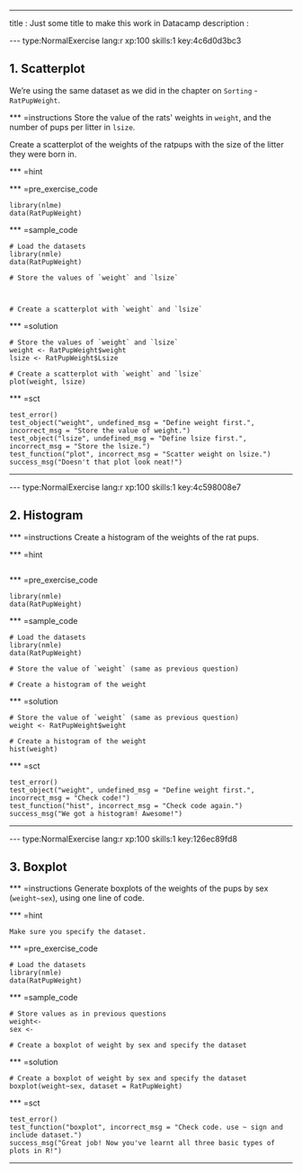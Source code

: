 ---
title       : Just some title to make this work in Datacamp
description :

--- type:NormalExercise lang:r xp:100 skills:1 key:4c6d0d3bc3
## 1. Scatterplot

We’re using the same dataset as we did in the chapter on `Sorting` - `RatPupWeight`.

*** =instructions
Store the value of the rats' weights in `weight`, and the number of pups per litter in `lsize`.

Create a scatterplot of the weights of the ratpups with the size of the litter they were born in.  

*** =hint

*** =pre_exercise_code
```{r}
library(nlme)
data(RatPupWeight)
```

*** =sample_code
```{r}
# Load the datasets
library(nmle)
data(RatPupWeight)

# Store the values of `weight` and `lsize`



# Create a scatterplot with `weight` and `lsize`

```

*** =solution
```{r}
# Store the values of `weight` and `lsize`
weight <- RatPupWeight$weight
lsize <- RatPupWeight$Lsize

# Create a scatterplot with `weight` and `lsize`
plot(weight, lsize)
```

*** =sct
```{r}
test_error()
test_object("weight", undefined_msg = "Define weight first.", incorrect_msg = "Store the value of weight.")
test_object("lsize", undefined_msg = "Define lsize first.", incorrect_msg = "Store the lsize.")
test_function("plot", incorrect_msg = "Scatter weight on lsize.")
success_msg("Doesn't that plot look neat!")
```
----

--- type:NormalExercise lang:r xp:100 skills:1 key:4c598008e7
## 2. Histogram


*** =instructions
Create a histogram of the weights of the rat pups.

*** =hint
```{r}

```

*** =pre_exercise_code
```{r}
library(nmle)
data(RatPupWeight)
```

*** =sample_code
```{r}
# Load the datasets
library(nmle)
data(RatPupWeight)

# Store the value of `weight` (same as previous question)

# Create a histogram of the weight

```

*** =solution
```{r}
# Store the value of `weight` (same as previous question)
weight <- RatPupWeight$weight

# Create a histogram of the weight
hist(weight)
```

*** =sct
```{r}
test_error()
test_object("weight", undefined_msg = "Define weight first.", incorrect_msg = "Check code!")
test_function("hist", incorrect_msg = "Check code again.")
success_msg("We got a histogram! Awesome!")
```
----

--- type:NormalExercise lang:r xp:100 skills:1 key:126ec89fd8
## 3. Boxplot


*** =instructions
Generate boxplots of the weights of the pups by sex (`weight~sex`), using one line of code.  

*** =hint
```{r}
Make sure you specify the dataset.
```

*** =pre_exercise_code
```{r}
# Load the datasets
library(nmle)
data(RatPupWeight)
```

*** =sample_code
```{r}
# Store values as in previous questions
weight<-
sex <-

# Create a boxplot of weight by sex and specify the dataset

```

*** =solution
```{r}
# Create a boxplot of weight by sex and specify the dataset
boxplot(weight~sex, dataset = RatPupWeight)

```

*** =sct
```{r}
test_error()
test_function("boxplot", incorrect_msg = "Check code. use ~ sign and include dataset.")
success_msg("Great job! Now you've learnt all three basic types of plots in R!")
```
----
